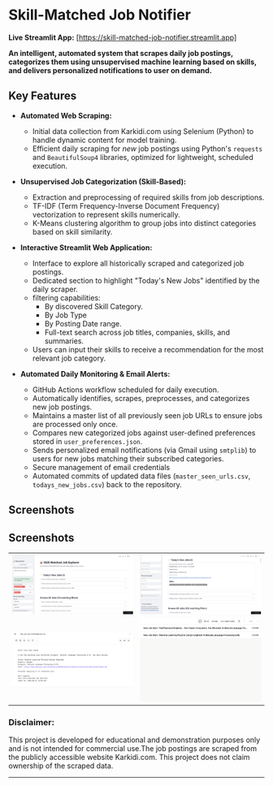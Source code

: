 # Skill-Matched Job Notifier 

**Live Streamlit App:** [https://skill-matched-job-notifier.streamlit.app]

**An intelligent, automated system that scrapes daily job postings, categorizes them using unsupervised machine learning based on skills, and delivers personalized notifications to user on demand.**

## Key Features
* **Automated Web Scraping:**
    * Initial data collection from Karkidi.com using Selenium (Python) to handle dynamic content for model training.
    * Efficient daily scraping for *new* job postings using Python's `requests` and `BeautifulSoup4` libraries, optimized for lightweight, scheduled execution.
* **Unsupervised Job Categorization (Skill-Based):**
    * Extraction and preprocessing of required skills from job descriptions.
    * TF-IDF (Term Frequency-Inverse Document Frequency) vectorization to represent skills numerically.
    * K-Means clustering algorithm to group jobs into distinct categories based on skill similarity.

* **Interactive Streamlit Web Application:**
    * Interface to explore all historically scraped and categorized job postings.
    * Dedicated section to highlight "Today's New Jobs" identified by the daily scraper.
    * filtering capabilities:
        * By discovered Skill Category.
        * By Job Type 
        * By Posting Date range.
        * Full-text search across job titles, companies, skills, and summaries.
    * Users can input their skills to receive a recommendation for the most relevant job category.
* **Automated Daily Monitoring & Email Alerts:**
    * GitHub Actions workflow scheduled for daily execution.
    * Automatically identifies, scrapes, preprocesses, and categorizes new job postings.
    * Maintains a master list of all previously seen job URLs to ensure jobs are processed only once.
    * Compares new categorized jobs against user-defined preferences stored in `user_preferences.json`.
    * Sends personalized email notifications (via Gmail using `smtplib`) to users for new jobs matching their subscribed categories.
    * Secure management of email credentials 
    * Automated commits of updated data files (`master_seen_urls.csv`, `todays_new_jobs.csv`) back to the repository.

## Screenshots
## Screenshots

<table>
  <tr>
    <td><img src="assets/screenshots/1.png" width="300"/></td>
    <td><img src="assets/screenshots/2.png" width="300"/></td>
  </tr>
  <tr>
    <td><img src="assets/screenshots/3.png" width="300"/></td>
    <td><img src="assets/screenshots/4.png" width="300"/></td>
  </tr>
</table>


### Disclaimer:
 This project is developed for educational and demonstration purposes only and is not intended for commercial use.The job postings are scraped from the publicly accessible website Karkidi.com. This project does not claim ownership of the scraped data.

---
